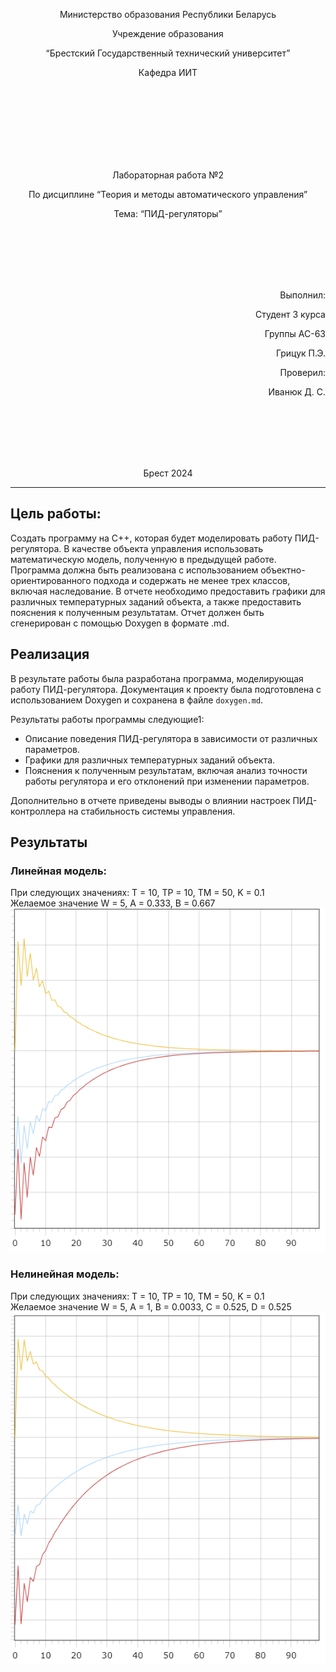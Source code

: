 <p align="center"> Министерство образования Республики Беларусь</p>
<p align="center">Учреждение образования</p>
<p align="center">“Брестский Государственный технический университет”</p>
<p align="center">Кафедра ИИТ</p>
<br><br><br><br><br><br><br>
<p align="center">Лабораторная работа №2</p>
<p align="center">По дисциплине “Теория и методы автоматического управления”</p>
<p align="center">Тема: “ПИД-регуляторы”</p>
<br><br><br><br><br>
<p align="right">Выполнил:</p>
<p align="right">Студент 3 курса</p>
<p align="right">Группы АС-63</p>
<p align="right">Грицук П.Э.</p>
<p align="right">Проверил:</p>
<p align="right">Иванюк Д. С.</p>
<br><br><br><br><br>
<p align="center">Брест 2024</p>

---

## Цель работы:  
Создать программу на C++, которая будет моделировать работу ПИД-регулятора. В качестве объекта управления использовать математическую модель, полученную в предыдущей работе. Программа должна быть реализована с использованием объектно-ориентированного подхода и содержать не менее трех классов, включая наследование. В отчете необходимо предоставить графики для различных температурных заданий объекта, а также предоставить пояснения к полученным результатам. Отчет должен быть сгенерирован с помощью Doxygen в формате .md.

## Реализация  
В результате работы была разработана программа, моделирующая работу ПИД-регулятора. Документация к проекту была подготовлена с использованием Doxygen и сохранена в файле `doxygen.md`. 

Результаты работы программы следующие1:  
- Описание поведения ПИД-регулятора в зависимости от различных параметров.
- Графики для различных температурных заданий объекта.
- Пояснения к полученным результатам, включая анализ точности работы регулятора и его отклонений при изменении параметров.

Дополнительно в отчете приведены выводы о влиянии настроек ПИД-контроллера на стабильность системы управления.

## Результаты  
### Линейная модель:  
При следующих значениях: T = 10, TP = 10, TM = 50, K = 0.1  
Желаемое значение W = 5, A = 0.333, B = 0.667  
![linear](./image/linear.png)

### Нелинейная модель: 
При следующих значениях: T = 10, TP = 10, TM = 50, K = 0.1  
Желаемое значение W = 5, A = 1, B = 0.0033, C = 0.525, D = 0.525
![nonLinear](./image/nonLinear.png)